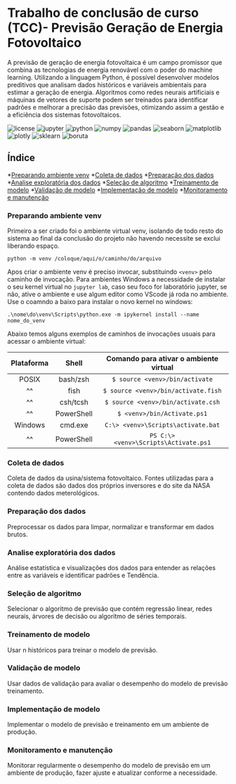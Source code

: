 # Trabalho de conclusão de curso (TCC)- Previsão Geração de Energia Fotovoltaico

A previsão de geração de energia fotovoltaica é um campo promissor que combina as tecnologias de energia renovável com o poder do machine learning. Utilizando a linguagem Python, é possível desenvolver modelos preditivos que analisam dados históricos e variáveis ambientais para estimar a geração de energia. Algoritmos como redes neurais artificiais e máquinas de vetores de suporte podem ser treinados para identificar padrões e melhorar a precisão das previsões, otimizando assim a gestão e a eficiência dos sistemas fotovoltaicos.

![license](https://img.shields.io/badge/Licença-MIT-green) ![jupyter](https://img.shields.io/badge/-Jupyter-FF6F00?logo=jupyter&logoColor=white) ![python](https://img.shields.io/badge/-Python-3776AB?logo=python&logoColor=white) ![numpy](https://img.shields.io/badge/-Numpy-013243?logo=numpy&logoColor=white) ![pandas](https://img.shields.io/badge/-Pandas-150458?logo=pandas&logoColor=white) ![seaborn](https://img.shields.io/badge/-Seaborn-black?logo=seaborn&logoColor=white) ![matplotlib](https://img.shields.io/badge/-Mtplotlib-black?logo=matplotlib&logoColor=white) ![plotly](https://img.shields.io/badge/-Plotly-3F4F75?logo=plotly&logoColor=white) ![sklearn](https://img.shields.io/badge/-Sklearn-F7931E?logo=scikitlearn&logoColor=white) ![boruta](https://img.shields.io/badge/-Boruta-FF6F00?logo=boruta&logoColor=white)

## Índice 

*[Preparando ambiente venv](#Preparando-ambiente-venv)
*[Coleta de dados](#Coleta-de-dados)
*[Preparação dos dados](#Preparação-dos-dados)
*[Analise exploratória dos dados](#Analise-exploratória-dos-dados)
*[Seleção de algoritmo](#Seleção-de-algoritmo)
*[Treinamento de modelo](#Treinamento-de-modelo)
*[Validação de modelo](#Validação-de-modelo)
*[Implementação de modelo](#Implementação-de-modelo)
*[Monitoramento e manutenção](#Monitoramento-e-manutenção)

### Preparando ambiente venv

Primeiro a ser criado foi o ambiente virtual venv, isolando de todo resto do sistema ao final da conclusão do projeto não havendo necessite se exclui liberando espaço.

` python -m venv /coloque/aqui/o/caminho/do/arquivo `

Apos criar o ambiente venv é preciso invocar, substituindo `<venv>` pelo caminho de invocação. Para ambientes Windows a necessidade de instalar o seu kernel virtual no `jupyter lab`, caso seu foco for laboratório jupyter, se não, ative o ambiente e use algum editor como VScode já roda no ambiente. Use o coamndo a baixo para instalar o novo kernel no windows:

`.\nome\do\venv\Scripts\python.exe -m ipykernel install --name nome_do_venv` 

Abaixo temos alguns exemplos de caminhos de invocações usuais para acessar o ambiente virtual:

|Plataforma|Shell|Comando para ativar o ambiente virtual|
|:----:|:----:|:----:|
|POSIX|bash/zsh|`$ source <venv>/bin/activate`|
|^^|fish|`$ source <venv>/bin/activate.fish`|
|^^|csh/tcsh|`$ source <venv>/bin/activate.csh`|
|^^|PowerShell|`$ <venv>/bin/Activate.ps1`|
|Windows|cmd.exe|`C:\> <venv>\Scripts\activate.bat`|
|^^|PowerShell|`PS C:\> <venv>\Scripts\Activate.ps1`|

### Coleta de dados

Coleta de dados da usina/sistema fotovoltaico. Fontes utilizadas para a coleta de dados são dados dos próprios inversores e do site da NASA contendo dados meterológicos.

### Preparação dos dados

Preprocessar os dados para limpar, normalizar e transformar em dados brutos.

### Analise exploratória dos dados

Análise estatística e visualizações dos dados para entender as relações entre as variáveis e identificar padrões e Tendência.

### Seleção de algoritmo

Selecionar o algoritmo de previsão que contém regressão linear, redes neurais, árvores de decisão ou algoritmo de séries temporais.

### Treinamento de modelo

Usar n históricos para treinar o modelo de previsão.

### Validação de modelo

Usar dados de validação para avaliar o desempenho do modelo de previsão treinamento.

### Implementação de modelo

Implementar o modelo de previsão e treinamento em um ambiente de produção.

### Monitoramento e manutenção

Monitorar regularmente o desempenho do modelo de previsão em um ambiente de produção, fazer ajuste e atualizar conforme a necessidade.